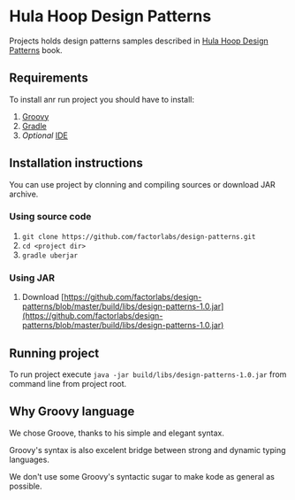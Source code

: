 # Hula Hoop Design Patterns

Projects holds design patterns samples described in [Hula Hoop Design Patterns](http://design-patterns.proprogres.org.pl) book.

## Requirements

To install anr run project you should have to install:

1. [Groovy](http://groovy.codehaus.org/Installing+Groovy)
2. [Gradle](http://www.gradle.org/installation)
3. *Optional* [IDE](http://groovy.codehaus.org/IDE+Support)

## Installation instructions

You can use project by clonning and compiling sources or download JAR archive.

### Using source code

1. `git clone https://github.com/factorlabs/design-patterns.git`
2. `cd <project dir>`
3. `gradle uberjar`

### Using JAR

1. Download [https://github.com/factorlabs/design-patterns/blob/master/build/libs/design-patterns-1.0.jar](https://github.com/factorlabs/design-patterns/blob/master/build/libs/design-patterns-1.0.jar)

## Running project

To run project execute `java -jar build/libs/design-patterns-1.0.jar` from command line from project root.

## Why Groovy language

We chose Groove, thanks to his simple and elegant syntax.

Groovy's syntax is also excelent bridge between strong and dynamic typing languages.

We don't use some Groovy's syntactic sugar to make kode as general as possible.
